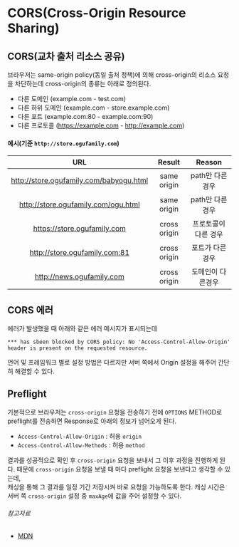 # CORS(Cross-Origin Resource Sharing)

## CORS(교차 출처 리소스 공유)

브라우저는 same-origin policy(동일 출처 정책)에 의해 cross-origin의 리소스 요청을 차단하는데 cross-origin의 종류는 아래로 정의된다.

- 다른 도메인 (example.com - test.com)
- 다른 하위 도메인 (example.com - store.example.com)
- 다른 포트 (example.com:80 - example.com:90)
- 다른 프로토콜 (https://example.com - http://example.com)

#### 예시(기준 `http://store.ogufamily.com`)

|                    URL                    |    Result    |   Reason    |
|:-----------------------------------------:|:------------:|:-----------:|
|  http://store.ogufamily.com/babyogu.html  | same origin  | path만 다른경우  |
|    http://store.ogufamily.com/ogu.html    | same origin  | path만 다른경우  |
|        https://store.ogufamily.com        | cross origin | 프로토콜이 다른 경우 |
|       http://store.ogufamily.com:81       | cross origin |  포트가 다른경우   |
|         http://news.ogufamily.com         | cross origin |  도메인이 다른경우  |

## CORS 에러

에러가 발생했을 때 아래와 같은 에러 메시지가 표시되는데

```shell
*** has sbeen blocked by CORS policy: No 'Access-Control-Allow-Origin' header is present on the requested resource.
```

언어 및 프레임워크 별로 설정 방법은 다르지만 서버 쪽에서 Origin 설정을 해주어 간단히 해결할 수 있다.

## Preflight

기본적으로 브라우저는 `cross-origin` 요청을 전송하기 전에 `OPTIONS` METHOD로 preflight를 전송하면 Response로 아래의 정보가 넘어오게 된다.

- `Access-Control-Allow-Origin` : 허용 `origin`
- `Access-Control-Allow-Methods` : 허용 `method`

결과를 성공적으로 확인 후 `cross-origin` 요청을 보내서 그 이후 과정을 진행하게 된다. 때문에 `cross-origin` 요청을 보낼 때 마다 preflight 요청을 보낸다고 생각할 수 있는데,  
캐싱을 통해 그 결과를 일정 기간 저장시켜 바로 요청을 가능하도록 한다. 캐싱 시간은 서버 쪽 `cross-origin` 설정 중 `maxAge`에 값을 주어 설정할 수 있다.

###### 참고자료

- [MDN](https://developer.mozilla.org/ko/docs/Web/HTTP/CORS)